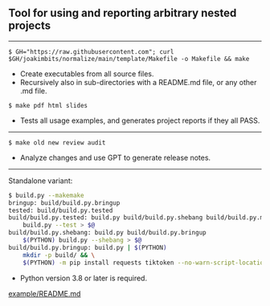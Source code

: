 ## Tool for using and reporting arbitrary nested projects 

---

```
$ GH="https://raw.githubusercontent.com"; curl $GH/joakimbits/normalize/main/template/Makefile -o Makefile && make
```

- Create executables from all source files.
- Recursively also in sub-directories with a README.md file, or any other .md file.

```
$ make pdf html slides
```

- Tests all usage examples, and generates project reports if they all PASS.

---

```
$ make old new review audit
```

- Analyze changes and use GPT to generate release notes.

---

Standalone variant:

```sh
$ build.py --makemake
bringup: build/build.py.bringup
tested: build/build.py.tested
build/build.py.tested: build.py build/build.py.shebang build/build.py.mk
	build.py --test > $@
build/build.py.shebang: build.py build/build.py.bringup
	$(PYTHON) build.py --shebang > $@
build/build.py.bringup: build.py | $(PYTHON)
	mkdir -p build/ && \
	$(PYTHON) -m pip install requests tiktoken --no-warn-script-location > $@

```

- Python version 3.8 or later is required.

[example/README.md](example/README.md)